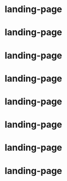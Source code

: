 # landing-page
# landing-page
# landing-page
# landing-page
# landing-page
# landing-page
# landing-page
# landing-page
